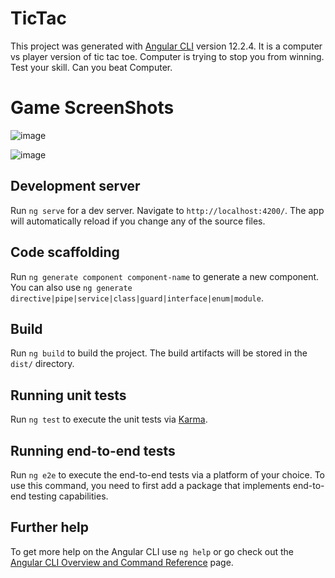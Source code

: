 # TicTac

This project was generated with [Angular CLI](https://github.com/angular/angular-cli) version 12.2.4. It is a computer vs player version of tic tac toe. Computer is trying to stop you from winning. Test your skill. Can you beat Computer.

# Game ScreenShots
![image](https://user-images.githubusercontent.com/48445926/175474806-132db242-1a9f-412f-895b-c6fbc57f2077.png)

![image](https://user-images.githubusercontent.com/48445926/175474854-827cf7f0-f5eb-467c-aa9c-50bf77b8b686.png)

## Development server

Run `ng serve` for a dev server. Navigate to `http://localhost:4200/`. The app will automatically reload if you change any of the source files.

## Code scaffolding

Run `ng generate component component-name` to generate a new component. You can also use `ng generate directive|pipe|service|class|guard|interface|enum|module`.

## Build

Run `ng build` to build the project. The build artifacts will be stored in the `dist/` directory.

## Running unit tests

Run `ng test` to execute the unit tests via [Karma](https://karma-runner.github.io).

## Running end-to-end tests

Run `ng e2e` to execute the end-to-end tests via a platform of your choice. To use this command, you need to first add a package that implements end-to-end testing capabilities.

## Further help

To get more help on the Angular CLI use `ng help` or go check out the [Angular CLI Overview and Command Reference](https://angular.io/cli) page.
